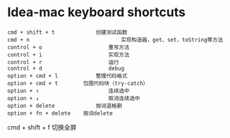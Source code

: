 # Idea-mac keyboard shortcuts

```
cmd + shift + t				创建测试函数
cmd + n 							实现构造器，get、set，toString等方法
control + o						重写方法
control + i						实现方法
control + r						运行
control + d						debug
option + cmd + l			整理代码格式
option + cmd + t  		包围代码块（try-catch）
option + ↑						连续选中
option + ↓						取消连续选中
option + delete				按词退格删
option + fn + delete	按词delete
```

cmd + shift + f 						切换全屏